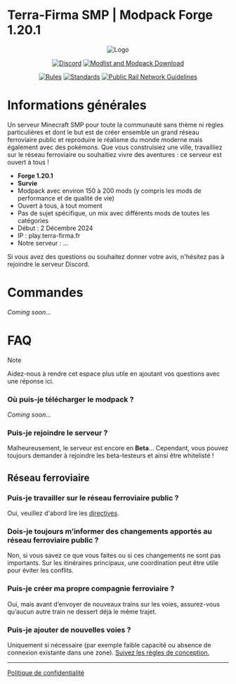 # Terra-Firma SMP | Modpack Forge 1.20.1

<p align="center">
  <a><img src="https://cdn.discordapp.com/attachments/1343446945968029750/1343447159676342302/terra_firma_smp.png?ex=67bd4e2a&is=67bbfcaa&hm=c412b1883739bb52ed476189283de13df06633bcf8e4380e6e2cd379dd9c91d3&" alt="Logo"></a>
</p>
<p align="center">
  <a href="https://discord.gg/hjuUDXrejN"><img src="https://i.imgur.com/YnDoeHs.png" alt="Discord"></a>
  <a href="https://github.com/Terra-Firma-SMP/modpack/releases"><img src="https://github.com/user-attachments/assets/7693a845-2ea8-404a-8429-152e44ff6a65" alt="Modlist and Modpack Download"></a>
</p>

<p align="center">
  <a href="https://github.com/Terra-Firma-SMP/modpack/blob/main/rules.md"><img src="https://github.com/user-attachments/assets/b217719f-c2be-48b9-af35-1aa9a9eec5fc" alt="Rules"></a>
  <a href="https://github.com/Terra-Firma-SMP/modpack/blob/main/standards.md"><img src="https://github.com/user-attachments/assets/4d0ed148-1b4c-452f-bb52-ae1e8a83ee5c" alt="Standards"></a>
  <a href="https://github.com/Terra-Firma-SMP/modpack/blob/main/global_rail_network_guidelines.md"><img src="https://github.com/user-attachments/assets/bbefa202-d8dc-48a7-b00a-70edbf0c1541" alt="Public Rail Network Guidelines"></a>
</p>

# Informations générales
Un serveur Minecraft SMP pour toute la communauté sans thème ni règles particulières et dont le but est de créer ensemble un grand réseau ferroviaire public et reproduire le réalisme du monde moderne mais également avec des pokémons. Que vous construisiez une ville, travailliez sur le réseau ferroviaire ou souhaitiez vivre des aventures : ce serveur est ouvert à tous !

- **Forge 1.20.1**
- **Survie**
- Modpack avec environ 150 à 200 mods (y compris les mods de performance et de qualité de vie)
- Ouvert à tous, à tout moment
- Pas de sujet spécifique, un mix avec différents mods de toutes les catégories
- Début : 2 Décembre 2024
- IP : play.terra-firma.fr
- Notre serveur : ...

Si vous avez des questions ou souhaitez donner votre avis, n'hésitez pas à rejoindre le serveur Discord.

# Commandes

_Coming soon..._

# FAQ
> [!NOTE]
> Aidez-nous à rendre cet espace plus utile en ajoutant vos questions avec une réponse ici.

### Où puis-je télécharger le modpack ?
_Coming soon..._

### Puis-je rejoindre le serveur ?
Malheureusement, le serveur est encore en **Beta**...
Cependant, vous pouvez toujours demander à rejoindre les beta-testeurs et ainsi être whitelisté !

## Réseau ferroviaire
### Puis-je travailler sur le réseau ferroviaire public ?
Oui, veuillez d'abord lire les [directives](https://github.com/).

### Dois-je toujours m’informer des changements apportés au réseau ferroviaire public ?
Non, si vous savez ce que vous faites ou si ces changements ne sont pas importants. Sur les itinéraires principaux, une coordination peut être utile pour éviter les conflits.

### Puis-je créer ma propre compagnie ferroviaire ?
Oui, mais avant d’envoyer de nouveaux trains sur les voies, assurez-vous qu’aucun autre train ne dessert déjà le même trajet.

### Puis-je ajouter de nouvelles voies ?
Uniquement si nécessaire (par exemple faible capacité ou absence de connexion existante dans une zone). [Suivez les règles de conception.](https://github.com/)

---
[Politique de confidentialité](https://github.com/MisterJulsen/MinecraftCommunityServer/blob/main/privacy_policy.md)
